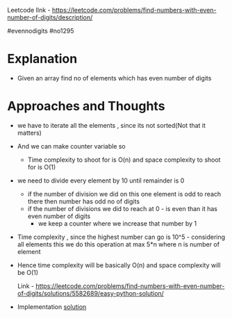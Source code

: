Leetcode lInk - https://leetcode.com/problems/find-numbers-with-even-number-of-digits/description/

#evennodigits
#no1295
# Explanation
- Given an array find no of elements which has even number of digits

# Approaches and Thoughts
- we have to iterate all the elements , since its not sorted(Not that it matters)
- And we can make counter variable so 
	- Time complexity to shoot for is O(n) and space complexity to shoot for is O(1)

- we need to divide every element by 10 until remainder is 0 
	- if the number of division we did on this one element is odd to reach there then number has odd no of digits 
	- if the number of divisions we did to reach at 0 - is even than it has even number of digits
		- we keep a counter where we increase that number by 1 

- Time complexity , since the highest number can go is 10^5 - considering all elements this we do this operation at max 5*n where n is number of element
- Hence time complexity will be basically O(n) and space complexity will be O(1)

	Link - https://leetcode.com/problems/find-numbers-with-even-number-of-digits/solutions/5582689/easy-python-solution/ 
- Implementation [solution](evenNoDigitts.py)
	

	
